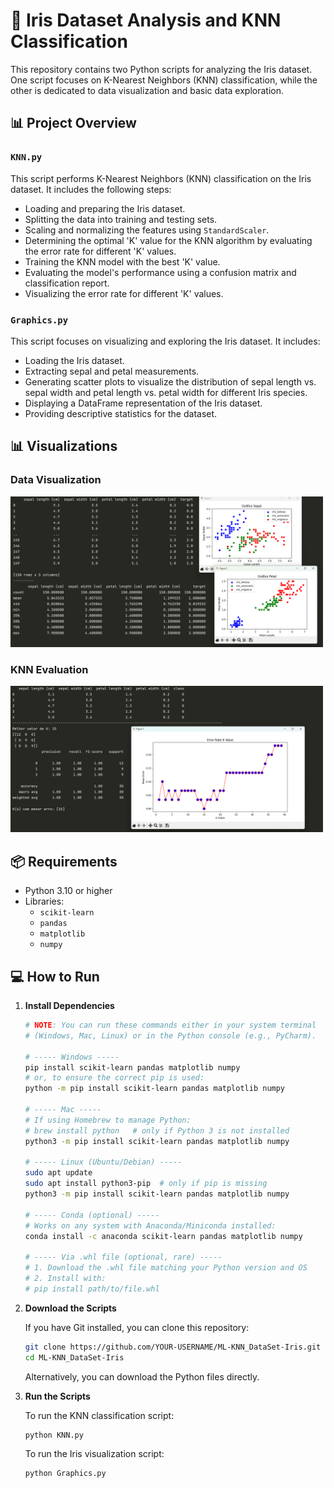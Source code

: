 # 🌸 Iris Dataset Analysis and KNN Classification

This repository contains two Python scripts for analyzing the Iris dataset. One script focuses on K-Nearest Neighbors (KNN) classification, while the other is dedicated to data visualization and basic data exploration.

## 📊 Project Overview

### `KNN.py` 
This script performs K-Nearest Neighbors (KNN) classification on the Iris dataset. It includes the following steps:
- Loading and preparing the Iris dataset.
- Splitting the data into training and testing sets.
- Scaling and normalizing the features using `StandardScaler`.
- Determining the optimal 'K' value for the KNN algorithm by evaluating the error rate for different 'K' values.
- Training the KNN model with the best 'K' value.
- Evaluating the model's performance using a confusion matrix and classification report.
- Visualizing the error rate for different 'K' values.

### `Graphics.py` 
This script focuses on visualizing and exploring the Iris dataset. It includes:
- Loading the Iris dataset.
- Extracting sepal and petal measurements.
- Generating scatter plots to visualize the distribution of sepal length vs. sepal width and petal length vs. petal width for different Iris species.
- Displaying a DataFrame representation of the Iris dataset.
- Providing descriptive statistics for the dataset.

## 📊 Visualizations

### Data Visualization
<img src="elementos/images/Graphics_image.png" alt="Graphics Image" width="500"/>

### KNN Evaluation
<img src="elementos/images/KNN_image.png" alt="KNN Image" width="500"/>

## 📦 Requirements

- Python 3.10 or higher
- Libraries:
  - `scikit-learn`
  - `pandas`
  - `matplotlib`
  - `numpy`


## 💻 How to Run

1.  **Install Dependencies**

    ```bash
    # NOTE: You can run these commands either in your system terminal
    # (Windows, Mac, Linux) or in the Python console (e.g., PyCharm).

    # ----- Windows -----
    pip install scikit-learn pandas matplotlib numpy
    # or, to ensure the correct pip is used:
    python -m pip install scikit-learn pandas matplotlib numpy

    # ----- Mac -----
    # If using Homebrew to manage Python:
    # brew install python   # only if Python 3 is not installed
    python3 -m pip install scikit-learn pandas matplotlib numpy

    # ----- Linux (Ubuntu/Debian) -----
    sudo apt update
    sudo apt install python3-pip  # only if pip is missing
    python3 -m pip install scikit-learn pandas matplotlib numpy

    # ----- Conda (optional) -----
    # Works on any system with Anaconda/Miniconda installed:
    conda install -c anaconda scikit-learn pandas matplotlib numpy

    # ----- Via .whl file (optional, rare) -----
    # 1. Download the .whl file matching your Python version and OS
    # 2. Install with:
    # pip install path/to/file.whl
    ```

2.  **Download the Scripts**

    If you have Git installed, you can clone this repository:
    ```bash
    git clone https://github.com/YOUR-USERNAME/ML-KNN_DataSet-Iris.git
    cd ML-KNN_DataSet-Iris
    ```
    Alternatively, you can download the Python files directly.

3.  **Run the Scripts**

    To run the KNN classification script:
    ```bash
    python KNN.py
    ```

    To run the Iris visualization script:
    ```bash
    python Graphics.py
    ```
